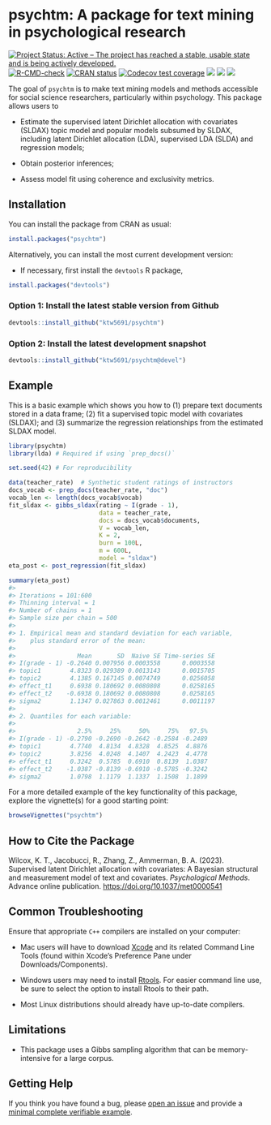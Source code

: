 
<!-- README.md is generated from README.Rmd. Please edit that file -->

# psychtm: A package for text mining in psychological research

<!-- badges: start -->

[![Project Status: Active – The project has reached a stable, usable
state and is being actively
developed.](https://www.repostatus.org/badges/latest/active.svg)](https://www.repostatus.org/#active)
[![R-CMD-check](https://github.com/ktw5691/psychtm/workflows/R-CMD-check/badge.svg)](https://github.com/ktw5691/psychtm/actions)
[![CRAN
status](https://www.r-pkg.org/badges/version/psychtm)](https://CRAN.R-project.org/package=psychtm)
[![Codecov test
coverage](https://codecov.io/gh/ktw5691/psychtm/branch/main/graph/badge.svg)](https://app.codecov.io/gh/ktw5691/psychtm?branch=main)
[![](https://cranlogs.r-pkg.org/badges/grand-total/psychtm?color=blue)](https://CRAN.R-project.org/package=psychtm)
[![](https://cranlogs.r-pkg.org/badges/last-month/psychtm?color=blue)](https://CRAN.R-project.org/package=psychtm)
[![](https://cranlogs.r-pkg.org/badges/last-week/psychtm?color=blue)](https://CRAN.R-project.org/package=psychtm)
<!-- badges: end -->

The goal of `psychtm` is to make text mining models and methods
accessible for social science researchers, particularly within
psychology. This package allows users to

- Estimate the supervised latent Dirichlet allocation with covariates
  (SLDAX) topic model and popular models subsumed by SLDAX, including
  latent Dirichlet allocation (LDA), supervised LDA (SLDA) and
  regression models;

- Obtain posterior inferences;

- Assess model fit using coherence and exclusivity metrics.

## Installation

You can install the package from CRAN as usual:

``` r
install.packages("psychtm")
```

Alternatively, you can install the most current development version:

- If necessary, first install the `devtools` R package,

``` r
install.packages("devtools")
```

### Option 1: Install the latest stable version from Github

``` r
devtools::install_github("ktw5691/psychtm")
```

### Option 2: Install the latest development snapshot

``` r
devtools::install_github("ktw5691/psychtm@devel")
```

## Example

This is a basic example which shows you how to (1) prepare text
documents stored in a data frame; (2) fit a supervised topic model with
covariates (SLDAX); and (3) summarize the regression relationships from
the estimated SLDAX model.

``` r
library(psychtm)
library(lda) # Required if using `prep_docs()`

set.seed(42) # For reproducibility

data(teacher_rate)  # Synthetic student ratings of instructors
docs_vocab <- prep_docs(teacher_rate, "doc")
vocab_len <- length(docs_vocab$vocab)
fit_sldax <- gibbs_sldax(rating ~ I(grade - 1),
                         data = teacher_rate,
                         docs = docs_vocab$documents,
                         V = vocab_len,
                         K = 2,
                         burn = 100L,
                         m = 600L,
                         model = "sldax")
eta_post <- post_regression(fit_sldax)
```

``` r
summary(eta_post)
#> 
#> Iterations = 101:600
#> Thinning interval = 1 
#> Number of chains = 1 
#> Sample size per chain = 500 
#> 
#> 1. Empirical mean and standard deviation for each variable,
#>    plus standard error of the mean:
#> 
#>                 Mean       SD  Naive SE Time-series SE
#> I(grade - 1) -0.2640 0.007956 0.0003558      0.0003558
#> topic1        4.8323 0.029389 0.0013143      0.0015705
#> topic2        4.1385 0.167145 0.0074749      0.0256058
#> effect_t1     0.6938 0.180692 0.0080808      0.0258165
#> effect_t2    -0.6938 0.180692 0.0080808      0.0258165
#> sigma2        1.1347 0.027863 0.0012461      0.0011197
#> 
#> 2. Quantiles for each variable:
#> 
#>                 2.5%     25%     50%     75%   97.5%
#> I(grade - 1) -0.2790 -0.2690 -0.2642 -0.2584 -0.2489
#> topic1        4.7740  4.8134  4.8328  4.8525  4.8876
#> topic2        3.8256  4.0248  4.1407  4.2423  4.4778
#> effect_t1     0.3242  0.5785  0.6910  0.8139  1.0387
#> effect_t2    -1.0387 -0.8139 -0.6910 -0.5785 -0.3242
#> sigma2        1.0798  1.1179  1.1337  1.1508  1.1899
```

For a more detailed example of the key functionality of this package,
explore the vignette(s) for a good starting point:

``` r
browseVignettes("psychtm")
```

## How to Cite the Package

Wilcox, K. T., Jacobucci, R., Zhang, Z., Ammerman, B. A. (2023).
Supervised latent Dirichlet allocation with covariates: A Bayesian
structural and measurement model of text and covariates. *Psychological
Methods*. Advance online publication.
<https://doi.org/10.1037/met0000541>

## Common Troubleshooting

Ensure that appropriate `C++` compilers are installed on your computer:

- Mac users will have to download
  [Xcode](https://apps.apple.com/ca/app/xcode/id497799835?mt=12) and its
  related Command Line Tools (found within Xcode’s Preference Pane under
  Downloads/Components).

- Windows users may need to install
  [Rtools](https://CRAN.R-project.org/bin/windows/Rtools/). For easier
  command line use, be sure to select the option to install Rtools to
  their path.

- Most Linux distributions should already have up-to-date compilers.

## Limitations

- This package uses a Gibbs sampling algorithm that can be
  memory-intensive for a large corpus.

## Getting Help

If you think you have found a bug, please [open an
issue](https://github.com/ktw5691/psychtm/issues) and provide a [minimal
complete verifiable example](https://stackoverflow.com/help/mcve).
